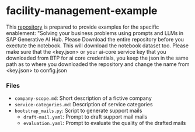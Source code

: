 # facility-management-example
This [repository](https://github.com/SAP-samples/ai-core-samples/tree/main/10_Learning_Journeys) is prepared to provide examples for the specific enablement: "Solving your business problems using prompts and LLMs in SAP Generative AI Hub.
Please Download the entire repository before you exectute the notebook.
This will download the notebook dataset too.
Please make sure that the <key.json> or <whatever name> your ai-core service key that you downloaded from BTP for ai core credentials, you keep the json in the same path as to where you downloaded the repository and change the name from <key.json> to config.json
### Files

- `company-scope.md`: Short description of a fictive company
- `service-categories.md`: Description of service categories
- `bootstrap_mails.py`: Script to generate support mails
  - `draft-mail.yaml`: Prompt to draft support mail mails
  - `evaluation.yaml`: Prompt to evaluate the quality of the drafted mails
